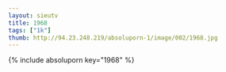 ```yaml
--- 
layout: sieutv
title: 1968
tags: ["1k"]
thumb: http://94.23.248.219/absoluporn-1/image/002/1968.jpg
---
```

{% include absoluporn key="1968" %} 
